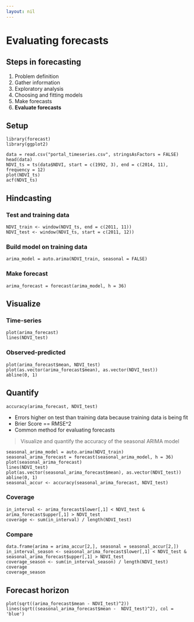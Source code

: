 ```yaml
---
layout: nil
---
```


# Evaluating forecasts

## Steps in forecasting

1. Problem definition
2. Gather information
3. Exploratory analysis
4. Choosing and fitting models
5. Make forecasts
6. **Evaluate forecasts**

## Setup

```
library(forecast)
library(ggplot2)

data = read.csv("portal_timeseries.csv", stringsAsFactors = FALSE)
head(data)
NDVI_ts = ts(data$NDVI, start = c(1992, 3), end = c(2014, 11), frequency = 12)
plot(NDVI_ts)
acf(NDVI_ts)

```

## Hindcasting

### Test and training data

```
NDVI_train <- window(NDVI_ts, end = c(2011, 11))
NDVI_test <- window(NDVI_ts, start = c(2011, 12))
```

### Build model on training data

```
arima_model = auto.arima(NDVI_train, seasonal = FALSE)
```

### Make forecast

```
arima_forecast = forecast(arima_model, h = 36)
```

## Visualize

### Time-series

```
plot(arima_forecast)
lines(NDVI_test)
```

### Observed-predicted

```
plot(arima_forecast$mean, NDVI_test)
plot(as.vector(arima_forecast$mean), as.vector(NDVI_test))
abline(0, 1)
```

## Quantify

```
accuracy(arima_forecast, NDVI_test)
```

* Errors higher on test than training data because training data is being fit
* Brier Score == RMSE^2
* Common method for evaluating forecasts

> Visualize and quantify the accuracy of the seasonal ARIMA model

```
seasonal_arima_model = auto.arima(NDVI_train)
seasonal_arima_forecast = forecast(seasonal_arima_model, h = 36)
plot(seasonal_arima_forecast)
lines(NDVI_test)
plot(as.vector(seasonal_arima_forecast$mean), as.vector(NDVI_test))
abline(0, 1)
seasonal_accur <- accuracy(seasonal_arima_forecast, NDVI_test)
```

### Coverage

```
in_interval <- arima_forecast$lower[,1] < NDVI_test & arima_forecast$upper[,1] > NDVI_test
coverage <- sum(in_interval) / length(NDVI_test)
```

### Compare

```
data.frame(arima = arima_accur[2,], seasonal = seasonal_accur[2,])
in_interval_season <- seasonal_arima_forecast$lower[,1] < NDVI_test & seasonal_arima_forecast$upper[,1] > NDVI_test
coverage_season <- sum(in_interval_season) / length(NDVI_test)
coverage
coverage_season
```

## Forecast horizon

```
plot(sqrt((arima_forecast$mean - NDVI_test)^2))
lines(sqrt((seasonal_arima_forecast$mean -  NDVI_test)^2), col = 'blue')
```
